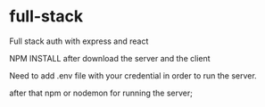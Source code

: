 # full-stack
Full stack auth with express and react

NPM INSTALL after download the server and the client

Need to add .env file with your credential in order to run the server.

after that npm or nodemon for running the server;


